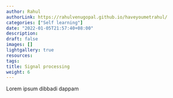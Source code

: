 ```yaml
---
author: Rahul
authorLink: https://rahulvenugopal.github.io/haveyoumetrahul/
categories: ["Self learning"]
date: "2022-01-05T21:57:40+08:00"
description: 
draft: false
images: []
lightgallery: true
resources:
tags:
title: Signal processing
weight: 6
---
```


Lorem ipsum dibbadi dappam